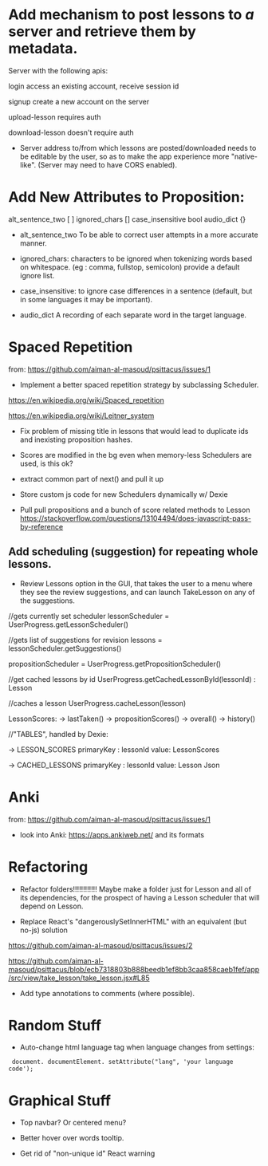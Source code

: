 # Add mechanism to post lessons to *a* server and retrieve them by metadata.

Server with the following apis:

login
access an existing account, receive session id

signup
create a new account on the server

upload-lesson
requires auth

download-lesson
doesn't require auth


* Server address to/from which lessons are posted/downloaded needs to be editable by the user, so as to make the app experience more "native-like". (Server may need to have CORS enabled).

# Add New Attributes to Proposition:

alt_sentence_two [ ]
ignored_chars []
case_insensitive bool
audio_dict {}

* alt_sentence_two
To be able to correct user attempts in a more accurate manner.

* ignored_chars:
characters to be ignored when tokenizing words based on whitespace. (eg : comma, fullstop, semicolon)
provide a default ignore list.

* case_insensitive: to ignore case differences in a sentence (default, but in some languages it may be important).

* audio_dict
A recording of each separate word in the target language.


# Spaced Repetition

from: https://github.com/aiman-al-masoud/psittacus/issues/1

* Implement a better spaced repetition strategy by subclassing Scheduler.

https://en.wikipedia.org/wiki/Spaced_repetition

https://en.wikipedia.org/wiki/Leitner_system


* Fix problem of missing title in lessons that would lead to duplicate ids and inexisting proposition hashes.

* Scores are modified in the bg even when memory-less Schedulers are used, is this ok?

* extract common part of next() and pull it up

* Store custom js code for new Schedulers dynamically w/ Dexie

* Pull pull propositions and a bunch of score related methods to Lesson
https://stackoverflow.com/questions/13104494/does-javascript-pass-by-reference

## Add scheduling (suggestion) for repeating whole lessons.

* Review Lessons option in the GUI, that takes the user to a menu where they see the review suggestions, and can launch TakeLesson on any of the suggestions.

//gets currently set scheduler
lessonScheduler = UserProgress.getLessonScheduler() 

//gets list of suggestions for revision 
lessons = lessonScheduler.getSuggestions() 

propositionScheduler = UserProgress.getPropositionScheduler() 

//get cached lessons by id
UserProgress.getCachedLessonById(lessonId) : Lesson

//caches a lesson
UserProgress.cacheLesson(lesson)

LessonScores:
-> lastTaken()
-> propositionScores()
-> overall()
-> history()


//"TABLES", handled by Dexie:

-> LESSON_SCORES
primaryKey : lessonId
value: LessonScores

-> CACHED_LESSONS
primaryKey : lessonId
value: Lesson Json


# Anki

from: https://github.com/aiman-al-masoud/psittacus/issues/1

* look into Anki: https://apps.ankiweb.net/ and its formats

# Refactoring

* Refactor folders!!!!!!!!!!!! Maybe make a folder just for Lesson and all of its dependencies, for the prospect of having a Lesson scheduler that will depend on Lesson. 

* Replace React's "dangerouslySetInnerHTML" with an equivalent (but no-js) solution

https://github.com/aiman-al-masoud/psittacus/issues/2

https://github.com/aiman-al-masoud/psittacus/blob/ecb7318803b888beedb1ef8bb3caa858caeb1fef/app/src/view/take_lesson/take_lesson.jsx#L85

* Add type annotations to comments (where possible).

# Random Stuff

* Auto-change html language tag when language changes from settings:
```
 document. documentElement. setAttribute("lang", 'your language code');
```

# Graphical Stuff

* Top navbar? Or centered menu?

* Better hover over words tooltip.

* Get rid of "non-unique id" React warning